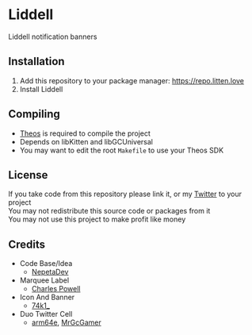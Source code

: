 # Liddell
Liddell notification banners

## Installation
1. Add this repository to your package manager: https://repo.litten.love
2. Install Liddell

## Compiling
  - [Theos](https://theos.dev/) is required to compile the project
  - Depends on libKitten and libGCUniversal
  - You may want to edit the root `Makefile` to use your Theos SDK

## License
If you take code from this repository please link it, or my [Twitter](https://twitter.com/schneelittchen) to your project  
You may not redistribute this source code or packages from it  
You may not use this project to make profit like money

## Credits
  - Code Base/Idea
    - [NepetaDev](https://twitter.com/NepetaDev)
  - Marquee Label
    - [Charles Powell](https://github.com/cbpowell)
  - Icon And Banner
    - [74k1_](https://twitter.com/74k1_)
  - Duo Twitter Cell
    - [arm64e](https://twitter.com/arm64e), [MrGcGamer](https://twitter.com/MrGcGamer)